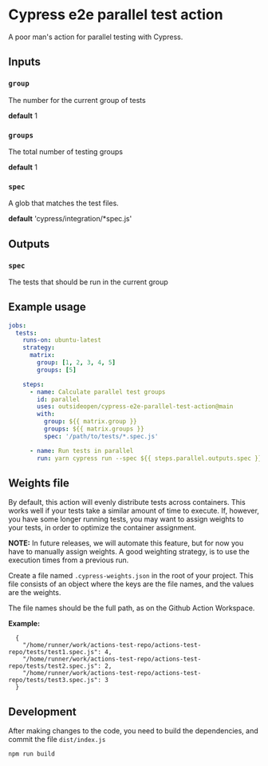 # Cypress e2e parallel test action

A poor man's action for parallel testing with Cypress.

## Inputs

### `group`

The number for the current group of tests

**default** 1

### `groups`

The total number of testing groups

**default** 1

### `spec`

A glob that matches the test files.

**default** 'cypress/integration/*spec.js'

## Outputs

### `spec`

The tests that should be run in the current group

## Example usage

```yaml
jobs:
  tests:
    runs-on: ubuntu-latest
    strategy:
      matrix:
        group: [1, 2, 3, 4, 5]
        groups: [5]

    steps:
      - name: Calculate parallel test groups
        id: parallel
        uses: outsideopen/cypress-e2e-parallel-test-action@main
        with:
          group: ${{ matrix.group }}
          groups: ${{ matrix.groups }}
          spec: '/path/to/tests/*.spec.js'

      - name: Run tests in parallel
        run: yarn cypress run --spec ${{ steps.parallel.outputs.spec }}
```

## Weights file

By default, this action will evenly distribute tests across containers. This works well if your tests take a similar amount of time to execute. If, however, you have some longer running tests, you may want to assign weights to your tests, in order to optimize the container assignment.

**NOTE:** In future releases, we will automate this feature, but for now you have to manually assign weights. A good weighting strategy, is to use the execution times from a previous run.

Create a file named `.cypress-weights.json` in the root of your project. This file consists of an object where the keys are the file names, and the values are the weights.

The file names should be the full path, as on the Github Action Workspace.

**Example:**

```
  {
    "/home/runner/work/actions-test-repo/actions-test-repo/tests/test1.spec.js": 4,
    "/home/runner/work/actions-test-repo/actions-test-repo/tests/test2.spec.js": 2,
    "/home/runner/work/actions-test-repo/actions-test-repo/tests/test3.spec.js": 3
  }
```





## Development

After making changes to the code, you need to build the dependencies, and commit the file `dist/index.js`

```bash
npm run build
```

